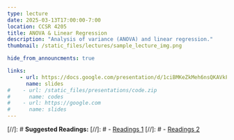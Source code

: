 ```yaml
---
type: lecture
date: 2025-03-13T17:00:00-7:00
location: CCSR 4205
title: ANOVA & Linear Regression
description: "Analysis of variance (ANOVA) and linear regression."
thumbnail: /static_files/lectures/sample_lecture_img.png

hide_from_announcments: true

links: 
    - url: https://docs.google.com/presentation/d/1ciBMKeZkMeh6nsQKAVkFKwBkkop9qBEuDgb77NhYmNM/edit?usp=sharing
      name: slides
#    - url: /static_files/presentations/code.zip
#      name: codes
#    - url: https://google.com
#      name: slides
---
```

[//]: # **Suggested Readings:**
[//]: # - [Readings 1](http://example.com)
[//]: # - [Readings 2](http://example.com)
